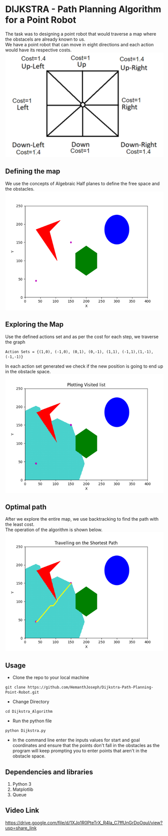 <!-- Download the zip file to a folder of your choice and extract the zip file

In it open the "Dijkstra.py" file in any IDE of your choice, preferably VS Code
Hit the run button in the IDE and the code will prompt you for inputs, give the necessary inputs
If acceptable inputs are given, the code will run and execute the Dijkstra algorithm and generate the shortest path
Once the path is generated, it will plot all the visited nodes and then the path of the travel
You can try for different inputs as required, as long as they are accepted by the program -->
# DIJKSTRA - Path Planning Algorithm for a Point Robot

The task was to designing a point robot that would traverse a map where the obstacels are already known to us. <br>
We have a point robot that can move in eight directions and each action would have its respective costs.
![Action Set](./images/Action_Set.jpg)

## Defining the map
We use the concepts of Algebraic Half planes to define the free space and the obstacles.<br>
![Obstacle Map](./images/Obstacle_Map.png)

## Exploring the Map
Use the defined actions set and as per the cost for each step, we traverse the graph
```
Action Sets = {(1,0), (-1,0), (0,1), (0,-1), (1,1), (-1,1),(1,-1),(-1,-1)}
```
In each action set generated we check if the new position is going to end up in the obstacle space.
![Exploration Map](./images/Exploration_Map.png)

## Optimal path
After we explore the entire map, we use backtracking to find the path with the least cost. <br> The operation of the algorithm is shown below. <br>
![Shortest Path Map](./images/Shortest_Path_Map.png)

## Usage
* Clone the repo to your local machine
```
git clone https://github.com/HemanthJoseph/Dijkstra-Path-Planning-Point-Robot.git
```
* Change Directory
```
cd Dijkstra_Algorithm
```
* Run the python file
```
python Dijkstra.py
```
* In the command line enter the inputs values for start and goal coordinates and ensure that the points don't fall in the obstacles as the program will keep prompting you to enter points that aren't in the obstacle space.

## Dependencies and libraries
1. Python 3
2. Matplotlib
3. Queue

## Video Link
https://drive.google.com/file/d/1XJp1R0PteTrX_R4la_C7ffUnGrDoOqul/view?usp=share_link